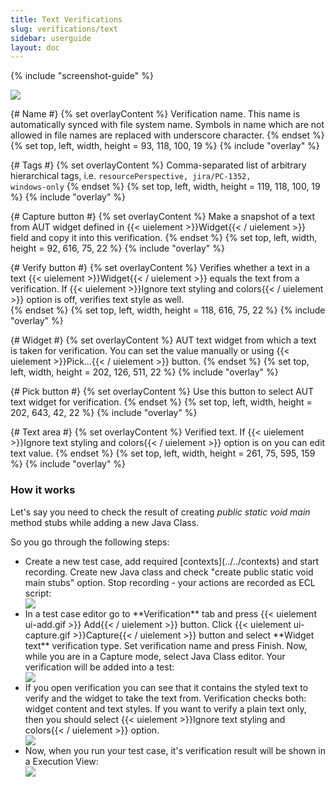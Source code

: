```yaml
---
title: Text Verifications
slug: verifications/text
sidebar: userguide
layout: doc
---
```


{% include "screenshot-guide" %}
<div class="screenshot">
  <img src="{{site.url}}/shared/img/screenshot-text-verification-editor-1.png"></img>
  
  {# Name #}
  {% set overlayContent %}
  Verification name. This name is automatically synced with file system name. Symbols in name which are not allowed in file names are replaced with 
  underscore character.
  {% endset %}
  {% set top, left, width, height = 93, 118, 100, 19 %}
  {% include "overlay" %}

  {# Tags #}
  {% set overlayContent %}
  Comma-separated list of arbitrary hierarchical tags, i.e. <code>resourcePerspective, jira/PC-1352, windows-only</code>
  {% endset %}
  {% set top, left, width, height = 119, 118, 100, 19 %}
  {% include "overlay" %}
  
  {# Capture button  #}
  {% set overlayContent %}
  Make a snapshot of a text from AUT widget defined in {{< uielement >}}Widget{{< / uielement >}} field and copy it into this verification. 
  {% endset %}
  {% set top, left, width, height = 92, 616, 75, 22 %}
  {% include "overlay" %}

  {# Verify button  #}
  {% set overlayContent %}
  Verifies whether a text in a text {{< uielement >}}Widget{{< / uielement >}} equals the text from a verification. If {{< uielement >}}Ignore text styling and colors{{< / uielement >}} option is off,
  verifies text style as well.  
  {% endset %}
  {% set top, left, width, height = 118, 616, 75, 22 %}
  {% include "overlay" %}
  
  {# Widget #}
  {% set overlayContent %}
  AUT text widget from which a text is taken for verification. You can set the value manually or using {{< uielement >}}Pick...{{< / uielement >}} button.
  {% endset %}
  {% set top, left, width, height = 202, 126, 511, 22 %}
  {% include "overlay" %}
  
  {# Pick button #}
  {% set overlayContent %}
  Use this button to select AUT text widget for verification.
  {% endset %}
  {% set top, left, width, height = 202, 643, 42, 22 %}
  {% include "overlay" %}
  
  {# Text area #}
  {% set overlayContent %}
  Verified text. If {{< uielement >}}Ignore text styling and colors{{< / uielement >}} option is on you can edit text value. 
  {% endset %}
  {% set top, left, width, height = 261, 75, 595, 159 %}
  {% include "overlay" %}
  
  
 </div>
 
 ### How it works
 
Let's say you need to check the result of creating *public static void main* method stubs while adding a new Java Class.

So you go through the following steps:

<ul>
<li>Create a new test case, add required [contexts](../../contexts) and start recording. 
Create new Java class and check "create public static void main stubs" option. Stop recording - your actions are recorded as ECL script:</li>

<div class="screenshot">
  <img src="{{site.url}}/shared/img/screenshot-text-verification-1.png"></img></div>
  
<li>In a test case editor go to **Verification** tab and press {{< uielement ui-add.gif >}} Add{{< / uielement >}} button.
Click {{< uielement ui-capture.gif >}}Capture{{< / uielement >}} button and select **Widget text** verification type. 
Set verification name and press Finish. Now, while you are in a Capture mode, select Java Class editor. Your verification will be added into a test:</li>


<div class="screenshot">
  <img src="{{site.url}}/shared/img/screenshot-text-verification-2.png"></img></div>

<li>If you open verification you can see that it contains the styled text to verify and the widget to take the text from. Verification checks both: widget 
content and text styles. If you want to verify a plain text only, then you should select {{< uielement >}}Ignore text styling and colors{{< / uielement >}} option.</li>

<div class="screenshot">
  <img src="{{site.url}}/shared/img/screenshot-text-verification-3.png"></img></div>
  
<li>Now, when you run your test case, it's verification result will be shown in a Execution View:</li>

<div class="screenshot">
  <img src="{{site.url}}/shared/img/screenshot-text-verification-4.png"></img></div>

</ul>

